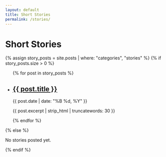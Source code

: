 ```yaml
---
layout: default
title: Short Stories
permalink: /stories/
---
```


# Short Stories

{% assign story_posts = site.posts | where: "categories", "stories" %}
{% if story_posts.size > 0 %}
<ul class="post-list">
{% for post in story_posts %}
  <li>
    <h2><a href="{{ post.url | relative_url }}">{{ post.title }}</a></h2>
    <p class="post-meta">{{ post.date | date: "%B %d, %Y" }}</p>
    <p>{{ post.excerpt | strip_html | truncatewords: 30 }}</p>
  </li>
{% endfor %}
</ul>
{% else %}
<p>No stories posted yet.</p>
{% endif %}